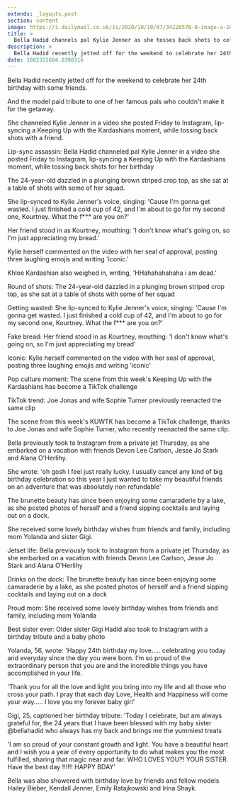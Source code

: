```yaml
--- 
extends: _layouts.post 
section: content 
image: https://i.dailymail.co.uk/1s/2020/10/10/07/34220578-0-image-a-109_1602309876078.jpg 
title: > 
  Bella Hadid channels pal Kylie Jenner as she tosses back shots to celebrate her 24th birthday 
description: > 
  Bella Hadid recently jetted off for the weekend to celebrate her 24th birthday with some friends.She channeled Kylie Jenner in a video she posted Friday to Instagram, lip-syncing a Keeping Up with the Kardashians moment, while tossing back shots with a friend.Kylie herself commented on the video with her seal of approval, posting three laughing emojis and writing 'iconic.'She received some lovely birthday wishes from friends and family, including mom Yolanda and sister Gigi.HAPPY BDAY'Bella was also showered with birthday love by friends and fellow models Hailey Bieber, Kendall Jenner, Emily Ratajkowski and Irina Shayk. 
date: 1602322684.0398316 
--- 
```

Bella Hadid recently jetted off for the weekend to celebrate her 24th birthday with some friends.

And the model paid tribute to one of her famous pals who couldn't make it for the getaway.

She channeled Kylie Jenner in a video she posted Friday to Instagram, lip-syncing a Keeping Up with the Kardashians moment, while tossing back shots with a friend.

Lip-sync assassin: Bella Hadid channeled pal Kylie Jenner in a video she posted Friday to Instagram, lip-syncing a Keeping Up with the Kardashians moment, while tossing back shots for her birthday

The 24-year-old dazzled in a plunging brown striped crop top, as she sat at a table of shots with some of her squad.

She lip-synced to Kylie Jenner's voice, singing: 'Cause I'm gonna get wasted. I just finished a cold cup of 42, and I'm about to go for my second one, Kourtney. What the f*** are you on?'

Her friend stood in as Kourtney, mouthing: 'I don't know what's going on, so I'm just appreciating my bread.'

Kylie herself commented on the video with her seal of approval, posting three laughing emojis and writing 'iconic.'

Khloe Kardashian also weighed in, writing, 'HHahahahahaha i am dead.'

Round of shots: The 24-year-old dazzled in a plunging brown striped crop top, as she sat at a table of shots with some of her squad

Getting wasted: She lip-synced to Kylie Jenner's voice, singing: 'Cause I'm gonna get wasted. I just finished a cold cup of 42, and I'm about to go for my second one, Kourtney. What the f*** are you on?'

Fake bread: Her friend stood in as Kourtney, mouthing: 'I don't know what's going on, so I'm just appreciating my bread'

Iconic: Kylie herself commented on the video with her seal of approval, posting three laughing emojis and writing 'iconic'

Pop culture moment: The scene from this week's Keeping Up with the Kardashians has become a TikTok challenge

TikTok trend: Joe Jonas and wife Sophie Turner previously reenacted the same clip

The scene from this week's KUWTK has become a TikTok challenge, thanks to Joe Jonas and wife Sophie Turner, who recently reenacted the same clip.

Bella previously took to Instagram from a private jet Thursday, as she embarked on a vacation with friends Devon Lee Carlson, Jesse Jo Stark and Alana O'Herlihy.

She wrote: 'oh gosh I feel just really lucky. I usually cancel any kind of big birthday celebration so this year I just wanted to take my beautiful friends on an adventure that was absolutely non refundable'

The brunette beauty has since been enjoying some camaraderie by a lake, as she posted photos of herself and a friend sipping cocktails and laying out on a dock.

She received some lovely birthday wishes from friends and family, including mom Yolanda and sister Gigi.

Jetset life: Bella previously took to Instagram from a private jet Thursday, as she embarked on a vacation with friends Devon Lee Carlson, Jesse Jo Stark and Alana O'Herlihy

Drinks on the dock: The brunette beauty has since been enjoying some camaraderie by a lake, as she posted photos of herself and a friend sipping cocktails and laying out on a dock

Proud mom: She received some lovely birthday wishes from friends and family, including mom Yolanda

Best sister ever: Older sister Gigi Hadid also took to Instagram with a birthday tribute and a baby photo

Yolanda, 56, wrote: 'Happy 24th birthday my love..... celebrating you today and everyday since the day you were born. I’m so proud of the extraordinary person that you are and the incredible things you have accomplished in your life.

'Thank you for all the love and light you bring into my life and all those who cross your path. I pray that each day Love, Health and Happiness will come your way..... I love you my forever baby girl'

Gigi, 25, captioned her birthday tribute: 'Today I celebrate, but am always grateful for, the 24 years that I have been blessed with my baby sister @bellahadid who always has my back and brings me the yummiest treats

'I am so proud of your constant growth and light. You have a beautiful heart and I wish you a year of every opportunity to do what makes you the most fulfilled, sharing that magic near and far. WHO LOVES YOU?! YOUR SISTER. Have the best day !!!!!! HAPPY BDAY'

Bella was also showered with birthday love by friends and fellow models Hailey Bieber, Kendall Jenner, Emily Ratajkowski and Irina Shayk.